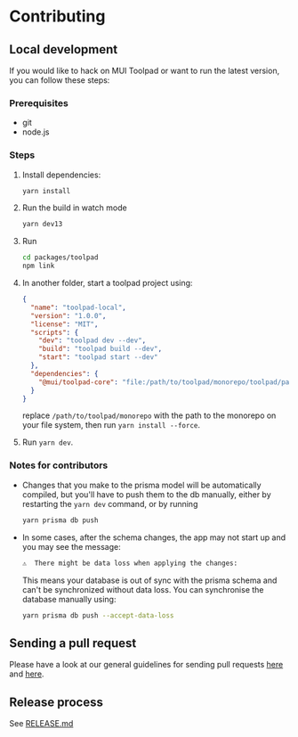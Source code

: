 # Contributing

## Local development

If you would like to hack on MUI Toolpad or want to run the latest version, you can follow these steps:

### Prerequisites

- git
- node.js

### Steps

1. Install dependencies:

   ```sh
   yarn install
   ```

1. Run the build in watch mode

   ```sh
   yarn dev13
   ```

1. Run

   ```sh
   cd packages/toolpad
   npm link
   ```

1. In another folder, start a toolpad project using:

   ```json
   {
     "name": "toolpad-local",
     "version": "1.0.0",
     "license": "MIT",
     "scripts": {
       "dev": "toolpad dev --dev",
       "build": "toolpad build --dev",
       "start": "toolpad start --dev"
     },
     "dependencies": {
       "@mui/toolpad-core": "file:/path/to/toolpad/monorepo/toolpad/packages/toolpad-core"
     }
   }
   ```

   replace `/path/to/toolpad/monorepo` with the path to the monorepo on your file system, then run `yarn install --force`.

1. Run `yarn dev`.

### Notes for contributors

- Changes that you make to the prisma model will be automatically compiled, but you'll have to push them to the db manually, either by restarting the `yarn dev` command, or by running

  ```sh
  yarn prisma db push
  ```

- In some cases, after the schema changes, the app may not start up and you may see the message:

  ```sh
  ⚠️  There might be data loss when applying the changes:
  ```

  This means your database is out of sync with the prisma schema and can't be synchronized without data loss. You can synchronise the database manually using:

  ```sh
  yarn prisma db push --accept-data-loss
  ```

## Sending a pull request

Please have a look at our general guidelines for sending pull requests [here](https://mui-org.notion.site/GitHub-PRs-7112d03a6c4346168090b29a970c0154) and [here](https://github.com/mui/material-ui/blob/master/CONTRIBUTING.md#sending-a-pull-request).

## Release process

See [RELEASE.md](./RELEASE.md)
